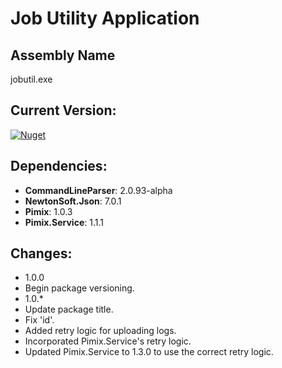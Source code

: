 Job Utility Application
===

Assembly Name
---
jobutil.exe

Current Version:
---
[![Nuget](https://img.shields.io/nuget/v/Pimix.Apps.JobUtil.svg)](http://nuget.org/packages/Pimix.Apps.JobUtil)

Dependencies:
---
 - **CommandLineParser**: 2.0.93-alpha
 - **NewtonSoft.Json**: 7.0.1
 - **Pimix**: 1.0.3
 - **Pimix.Service**: 1.1.1

Changes:
---
 - 1.0.0
  - Begin package versioning.
 - 1.0.*
  - Update package title.
  - Fix 'id'.
  - Added retry logic for uploading logs.
  - Incorporated Pimix.Service's retry logic.
  - Updated Pimix.Service to 1.3.0 to use the correct retry logic.